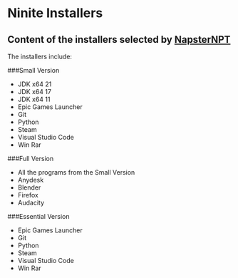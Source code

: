 # Ninite Installers

## Content of the installers selected by [NapsterNPT](https://github.com/NapsterNPT)

The installers include:


###Small Version

- JDK x64 21
- JDK x64 17
- JDK x64 11
- Epic Games Launcher
- Git
- Python
- Steam
- Visual Studio Code
- Win Rar


###Full Version

- All the programs from the Small Version
- Anydesk
- Blender
- Firefox
- Audacity


###Essential Version

- Epic Games Launcher
- Git
- Python
- Steam
- Visual Studio Code
- Win Rar

